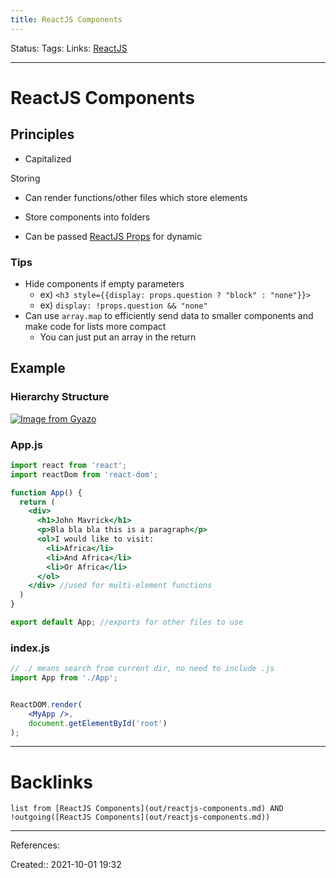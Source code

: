 ```yaml
---
title: ReactJS Components
---
```

Status: 
Tags: 
Links: [ReactJS](out/reactjs.md)
___
# ReactJS Components
## Principles
- Capitalized

Storing
- Can render functions/other files which store elements
- Store components into folders

- Can be passed [ReactJS Props](out/reactjs-props.md) for dynamic
### Tips
- Hide components if empty parameters
	- ex) `<h3 style={{display: props.question ? "block" : "none"}}>`
	- ex) `display: !props.question && "none"`
- Can use `array.map` to efficiently send data to smaller components and make code for lists more compact
	- You can just put an array in the return
## Example
### Hierarchy Structure
[![Image from Gyazo](https://i.gyazo.com/74bb75d54ca247438249d4e0bb8bb0eb.png)](https://gyazo.com/74bb75d54ca247438249d4e0bb8bb0eb)
### App.js
```jsx
import react from 'react';
import reactDom from 'react-dom';

function App() {
  return (
    <div> 
      <h1>John Mavrick</h1>
      <p>Bla bla bla this is a paragraph</p>
      <ol>I would like to visit:
        <li>Africa</li>
        <li>And Africa</li>
        <li>Or Africa</li>
      </ol>
    </div> //used for multi-element functions
  )
}

export default App; //exports for other files to use
```
### index.js
```jsx
// ./ means search from current dir, no need to include .js
import App from './App';


ReactDOM.render(
	<MyApp />,
	document.getElementById('root')
);
```
___
# Backlinks
```dataview
list from [ReactJS Components](out/reactjs-components.md) AND !outgoing([ReactJS Components](out/reactjs-components.md))
```
___
References:

Created:: 2021-10-01 19:32
